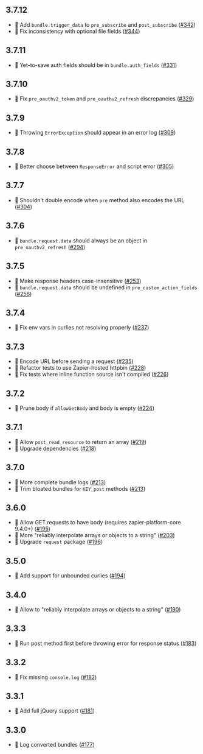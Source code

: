 ## 3.7.12

- :bug: Add `bundle.trigger_data` to `pre_subscribe` and `post_subscribe` ([#342](https://github.com/zapier/zapier-platform/pull/342))
- :bug: Fix inconsistency with optional file fields ([#344](https://github.com/zapier/zapier-platform/pull/344))

## 3.7.11

- :bug: Yet-to-save auth fields should be in `bundle.auth_fields` ([#331](https://github.com/zapier/zapier-platform/pull/331))

## 3.7.10

- :bug: Fix `pre_oauthv2_token` and `pre_oauthv2_refresh` discrepancies ([#329](https://github.com/zapier/zapier-platform/pull/329))

## 3.7.9

- :bug: Throwing `ErrorException` should appear in an error log ([#309](https://github.com/zapier/zapier-platform/pull/309))

## 3.7.8

- :bug: Better choose between `ResponseError` and script error ([#305](https://github.com/zapier/zapier-platform/pull/305))

## 3.7.7

- :bug: Shouldn't double encode when `pre` method also encodes the URL ([#304](https://github.com/zapier/zapier-platform/pull/304))

## 3.7.6

- :bug: `bundle.request.data` should always be an object in `pre_oauthv2_refresh` ([#294](https://github.com/zapier/zapier-platform/pull/294))

## 3.7.5

- :bug: Make response headers case-insensitive ([#253](https://github.com/zapier/zapier-platform/pull/253))
- :bug: `bundle.request.data` should be undefined in `pre_custom_action_fields` ([#256](https://github.com/zapier/zapier-platform/pull/256))

## 3.7.4

- :bug: Fix env vars in curlies not resolving properly ([#237](https://github.com/zapier/zapier-platform/pull/237))

## 3.7.3

- :bug: Encode URL before sending a request ([#235](https://github.com/zapier/zapier-platform/pull/235))
- :hammer: Refactor tests to use Zapier-hosted httpbin ([#228](https://github.com/zapier/zapier-platform/pull/228))
- :hammer: Fix tests where inline function source isn't compiled ([#226](https://github.com/zapier/zapier-platform/pull/226))

## 3.7.2

- :bug: Prune body if `allowGetBody` and body is empty ([#224](https://github.com/zapier/zapier-platform/pull/224))

## 3.7.1

- :bug: Allow `post_read_resource` to return an array ([#219](https://github.com/zapier/zapier-platform/pull/219))
- :hammer: Upgrade dependencies ([#218](https://github.com/zapier/zapier-platform/pull/218))

## 3.7.0

- :tada: More complete bundle logs ([#213](https://github.com/zapier/zapier-platform/pull/213))
- :bug: Trim bloated bundles for `KEY_post` methods ([#213](https://github.com/zapier/zapier-platform/pull/213))

## 3.6.0

- :nail_care: Allow GET requests to have body (requires zapier-platform-core 9.4.0+) ([#195](https://github.com/zapier/zapier-platform/pull/195))
- :bug: More "reliably interpolate arrays or objects to a string" ([#203](https://github.com/zapier/zapier-platform/pull/203))
- :hammer: Upgrade `request` package ([#196](https://github.com/zapier/zapier-platform/pull/196))

## 3.5.0

- :tada: Add support for unbounded curlies ([#194](https://github.com/zapier/zapier-platform/pull/194))

## 3.4.0

- :tada: Allow to "reliably interpolate arrays or objects to a string" ([#190](https://github.com/zapier/zapier-platform/pull/190))

## 3.3.3

- :bug: Run post method first before throwing error for response status ([#183](https://github.com/zapier/zapier-platform/pull/183))

## 3.3.2

- :bug: Fix missing `console.log` ([#182](https://github.com/zapier/zapier-platform/pull/182))

## 3.3.1

- :bug: Add full jQuery support ([#181](https://github.com/zapier/zapier-platform/pull/181))

## 3.3.0

- :tada: Log converted bundles ([#177](https://github.com/zapier/zapier-platform/pull/177))
